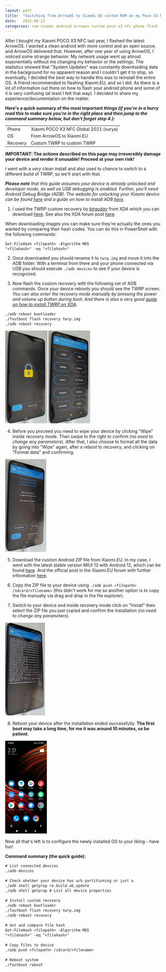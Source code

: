 ```yaml
---
layout: post
title:  "Switching from ArrowOS to Xiaomi EU custom ROM on my Poco X3 NFC"
date:   2022-08-22
categories: rom xiaomi android arrowos custom poco x3 nfc phone flash
---
```


After I bought my Xiaomi POCO X3 NFC last year, I flashed the latest ArrowOS. I wanted a clean android with more control and an open source, and ArrowOS delivered that. However, after one year of using ArrowOS, I noticed some strange behavior. My network usage went up almost exponentially without me changing my behavior or the settings. The statistics showed that "System Updates" was constantly downloading data in the background for no apparent reason and I couldn't get it to stop, so eventually, I decided the best way to handle this was to reinstall the entire OS. A friend recommended to flashing Xiaomi.EU, and so I did. As there is a lot of information out there on how to flash your android phone and some of it is very confusing (at least I felt that way). I decided to share my experience/documentation on the matter.

**Here's a quick summary of the most important things *(if you're in a hurry read this to make sure you're in the right place and then jump to the command summary below, but don't forget step 4.)*:**

|  |  |
| -- | -- |
| Phone | Xiaomi POCO X3 NFC Global 2021 (surya) |
| OS | From ArrowOS to Xiaomi.EU |
| Recovery | Custom TWRP to custom TWRP |

**IMPORTANT: The actions described on this page may irreversibly damage your device and render it unusable! Proceed at your own risk!**

I went with a *very clean* install and also used to chance to switch to a different build of TWRP, so we'll start with that.

***Please note** that this guide assumes your device is already unlocked and developer mode, as well as USB debugging is enabled. Further, you'll need Android Debug Bridge (ADB). The website for unlocking your Xiaomi device can be found [here](https://en.miui.com/unlock/index.html) and a guide on how to install ADB [here](https://www.xda-developers.com/install-adb-windows-macos-linux/).*

1. I used the TWRP custom recovery by *[birgudav](https://forum.xda-developers.com/m/brigudav.5724547/)* from XDA which you can download [here](https://androidfilehost.com/?fid=15664248565197184079). See also the XDA forum post [here](https://forum.xda-developers.com/t/recovery-3-5-0-0-unofficial-twrp-xiaomi-poco-x3-surya-karna.4168511/post-83586083).

When downloading images you can make sure they're actually the ones you wanted by comparing their hash codes. You can do this in PowerShell with the following commands:

```pwsh
Get-FileHash <filepath> -Algorithm MD5
"<filehash>" -eq "<filehash>"
```

2. Once downloaded you should rename it to `twrp.img` and move it into the ADB folder. With a terminal from there and your phone connected via USB you should execute `./adb devices` to see if your device is recognized.

3. Now flash the custom recovery with the following set of ADB commands. Once your device reboots you should see the TWRP screen. *You can also enter the recovery mode manually by pressing the power and volume up button during boot. And there is also a very good [guide on how to install TWRP on XDA](https://www.xda-developers.com/how-to-install-twrp/).*

```pwsh
./adb reboot bootloader
./fastboot flash recovery twrp.img
./adb reboot recovery
```

<img src="assets/images/xiaomi/twrp_lockscreen.jpeg" height="300"/> <img src="assets/images/xiaomi/twrp_home.jpeg" height="300"/>

4. Before you proceed you need to wipe your device by clicking "Wipe" inside recovery mode. Then swipe to the right to confirm (*no need to change any parameters*). After that, I also choose to format all the data by going into "Wipe" again, after a reboot to recovery, and clicking on "Format data" and confirming.

<img src="/assets/images/xiaomi/twrp_wipe.jpeg" height="300"/>

5. Download the custom Android ZIP file from Xiaomi.EU. In my case, I went with the latest stable version MIUI 13 with Android 12, which can be found [here](https://sourceforge.net/projects/xiaomi-eu-multilang-miui-roms/files/xiaomi.eu/MIUI-STABLE-RELEASES/MIUIv13/xiaomi.eu_multi_POCOX3NFC_V13.0.1.0.SJGMIXM_v13-12.zip/download). And the official post in the Xiaomi.EU forum with further information [here](https://xiaomi.eu/community/threads/miui-13-stable-release.64441/).

6. Copy the ZIP file to your device using `./adb push <filepath> /sdcard/<filename>` (this didn't work for me so another option is to copy the file manually via drag and drop in the file explorer).

7. Switch to your device and inside recovery mode click on "Install" then select the ZIP file you just copied and confirm the installation (*no need to change any parameters*).

<img src="assets/images/xiaomi/twrp_install.jpeg" height="300"/>

8. Reboot your device after the installation ended successfully. **The first boot may take a long time, for me it was around 10 minutes, so be patient.**

<img src="/assets/images/xiaomi/xiaomi_eu.jpeg" height="300"/>

Now all that's left is to configure the newly installed OS to your liking - have fun!

**Command summary (the quick guide):**

```pwsh
# List connected devices
./adb devices

# Check whether your device has a/b partitioning or just a
./adb shell getprop ro.build.ab_update
./adb shell getprop # List all device properties

# Install custom recovery
./adb reboot bootloader
./fastboot flash recovery twrp.img
./adb reboot recovery

# Get and compare file hash
Get-FileHash <filepath> -Algorithm MD5
"<filehash>" -eq "<filehash>"

# Copy files to device
./adb push <filepath> /sdcard/<filename>

# Reboot system
./fastboot reboot
```
